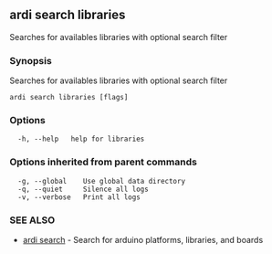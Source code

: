## ardi search libraries

Searches for availables libraries with optional search filter

### Synopsis


Searches for availables libraries with optional search filter

```
ardi search libraries [flags]
```

### Options

```
  -h, --help   help for libraries
```

### Options inherited from parent commands

```
  -g, --global    Use global data directory
  -q, --quiet     Silence all logs
  -v, --verbose   Print all logs
```

### SEE ALSO

* [ardi search](ardi_search.md)	 - Search for arduino platforms, libraries, and boards

